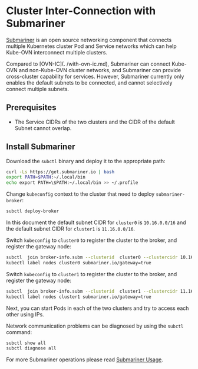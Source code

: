 # Cluster Inter-Connection with Submariner

[Submariner](https://submariner.io/) is an open source networking component that connects multiple Kubernetes cluster Pod and Service 
networks which can help Kube-OVN interconnect multiple clusters.

Compared to [OVN-IC](. /with-ovn-ic.md), Submariner can connect Kube-OVN and non-Kube-OVN cluster networks, and
Submariner can provide cross-cluster capability for services. However, Submariner currently only enables the default subnets to be connected, 
and cannot selectively connect multiple subnets.

## Prerequisites

- The Service CIDRs of the two clusters and the CIDR of the default Subnet cannot overlap.

## Install Submariner

Download the `subctl` binary and deploy it to the appropriate path:

```bash
curl -Ls https://get.submariner.io | bash
export PATH=$PATH:~/.local/bin
echo export PATH=\$PATH:~/.local/bin >> ~/.profile
```

Change `kubeconfig` context to the cluster that need to deploy `submariner-broker`:

```bash
subctl deploy-broker
```

In this document the default subnet CIDR for `cluster0` is `10.16.0.0/16` and the default subnet CIDR for `cluster1` is `11.16.0.0/16`.

Switch `kubeconfig` to `cluster0` to register the cluster to the broker, and register the gateway node:

```bash
subctl  join broker-info.subm --clusterid  cluster0 --clustercidr 10.16.0.0/16  --natt=false --cable-driver vxlan --health-check=false
kubectl label nodes cluster0 submariner.io/gateway=true
```

Switch `kubeconfig` to `cluster1` to register the cluster to the broker, and register the gateway node:

```bash
subctl  join broker-info.subm --clusterid  cluster1 --clustercidr 11.16.0.0/16  --natt=false --cable-driver vxlan --health-check=false
kubectl label nodes cluster1 submariner.io/gateway=true
```

Next, you can start Pods in each of the two clusters and try to access each other using IPs.

Network communication problems can be diagnosed by using the `subctl` command:

```bash
subctl show all
subctl diagnose all
```

For more Submariner operations please read [Submariner Usage](https://submariner.io/operations/usage/).
